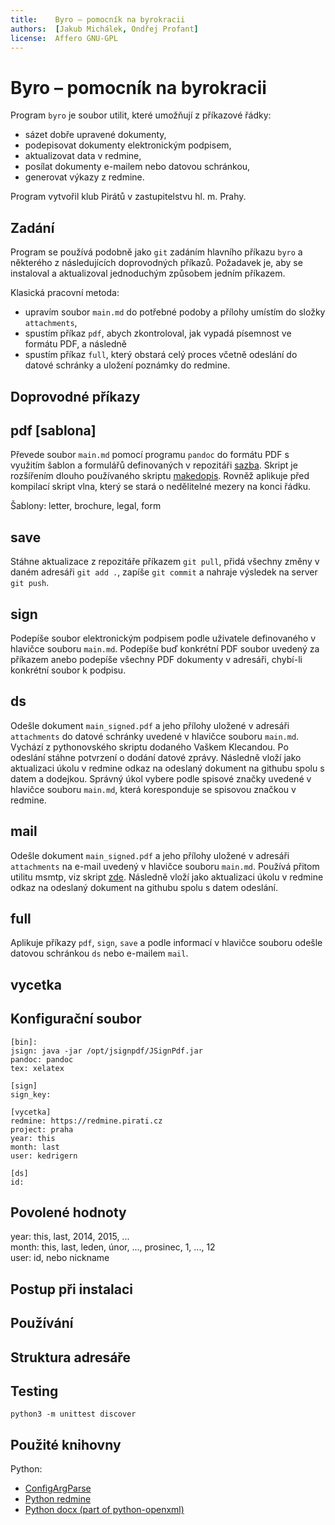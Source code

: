 ```yaml
---
title:    Byro – pomocník na byrokracii
authors:  [Jakub Michálek, Ondřej Profant]
license:  Affero GNU-GPL
---
```



Byro – pomocník na byrokracii
============================

Program `byro` je soubor utilit, které umožňují z příkazové řádky:

* sázet dobře upravené dokumenty,
* podepisovat dokumenty elektronickým podpisem,
* aktualizovat data v redmine,
* posílat dokumenty e-mailem nebo datovou schránkou,
* generovat výkazy z redmine. 

Program vytvořil klub Pirátů v zastupitelstvu hl. m. Prahy.

Zadání
-------

Program se používá podobně jako `git` zadáním hlavního příkazu `byro` a některého z následujících doprovodných příkazů. Požadavek je, aby se instaloval a aktualizoval jednoduchým způsobem jedním příkazem.

Klasická pracovní metoda: 

* upravím soubor `main.md` do potřebné podoby a přílohy umístím do složky `attachments`, 
* spustím příkaz `pdf`, abych zkontroloval, jak vypadá písemnost ve formátu PDF, a následně 
* spustím příkaz `full`, který obstará celý proces včetně odeslání do datové schránky a uložení poznámky do redmine.


Doprovodné příkazy
--------

## pdf [sablona]

Převede soubor `main.md` pomocí programu `pandoc` do formátu PDF s využitím šablon a formulářů definovaných v repozitáři [sazba](https://github.com/jmichalek/sazba). Skript je rozšířením dlouho používaného skriptu [makedopis](https://github.com/jmichalek/sazba/blob/master/scripts/makedopis.sh). Rovněž aplikuje před kompilací skript vlna, který se stará o nedělitelné mezery na konci řádku.

Šablony: letter, brochure, legal, form

## save

Stáhne aktualizace z repozitáře příkazem `git pull`, přidá všechny změny v daném adresáři `git add .`, zapíše `git commit` a nahraje výsledek na server `git push`.

## sign

Podepíše soubor elektronickým podpisem podle uživatele definovaného v hlavičce souboru `main.md`. Podepíše buď konkrétní PDF soubor uvedený za příkazem anebo podepíše všechny PDF dokumenty v adresáři, chybí-li konkrétní soubor k podpisu.

## ds

Odešle dokument `main_signed.pdf` a jeho přílohy uložené v adresáři `attachments` do datové schránky uvedené v hlavičce souboru `main.md`. Vychází z pythonovského skriptu dodaného Vaškem Klecandou. Po odeslání stáhne potvrzení o dodání datové zprávy. Následně vloží jako aktualizaci úkolu v redmine odkaz na odeslaný dokument na githubu spolu s datem a dodejkou. Správný úkol vybere podle spisové značky uvedené v hlavičce souboru `main.md`, která koresponduje se spisovou značkou v redmine.

## mail

Odešle dokument `main_signed.pdf` a jeho přílohy uložené v adresáři `attachments` na e-mail uvedený v hlavičce souboru `main.md`. Používá přitom utilitu msmtp, viz skript [zde](https://github.com/jmichalek/gapisend/blob/master/sendmail.sh). Následně vloží jako aktualizaci úkolu v redmine odkaz na odeslaný dokument na githubu spolu s datem odeslání.

## full

Aplikuje příkazy `pdf`, `sign`, `save` a podle informací v hlavičce souboru odešle datovou schránkou `ds` nebo e-mailem `mail`. 


## vycetka

Konfigurační soubor
------------------

```
[bin]:
jsign: java -jar /opt/jsignpdf/JSignPdf.jar
pandoc: pandoc
tex: xelatex

[sign]
sign_key: 

[vycetka]
redmine: https://redmine.pirati.cz
project: praha
year: this
month: last
user: kedrigern

[ds]
id:
```

## Povolené hodnoty

year: this, last, 2014, 2015, ...  
month: this, last, leden, únor, ..., prosinec, 1, ..., 12  
user: id, nebo nickname  



Postup při instalaci
--------------------


Používání
---------

Struktura adresáře
------------------

Testing
-------

```
python3 -m unittest discover
```

Použité knihovny
----------------

Python:

* [ConfigArgParse](https://pypi.python.org/pypi/ConfigArgParse)
* [Python redmine](https://github.com/maxtepkeev/python-redmine)
* [Python docx (part of python-openxml)](https://github.com/python-openxml/python-docx)


